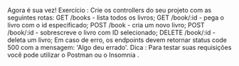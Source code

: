 Agora é sua vez!
Exercício : Crie os controllers do seu projeto com as seguintes rotas:
GET /books - lista todos os livros;
GET /book/:id - pega o livro com o id especificado;
POST /book - cria um novo livro;
POST /book/:id - sobrescreve o livro com ID selecionado;
DELETE /book/:id - deleta um livro;
Em caso de erro, os endpoints devem retornar status code 500 com a mensagem: 'Algo deu errado'.
Dica : Para testar suas requisições você pode utilizar o Postman ou o Insomnia .
